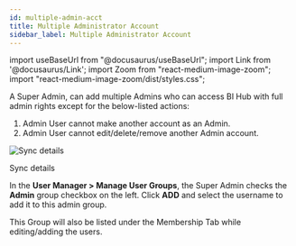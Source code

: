 ```yaml
---
id: multiple-admin-acct
title: Multiple Administrator Account
sidebar_label: Multiple Administrator Account
---
```


import useBaseUrl from "@docusaurus/useBaseUrl";
import Link from '@docusaurus/Link';
import Zoom from "react-medium-image-zoom";
import "react-medium-image-zoom/dist/styles.css";

A Super Admin, can add multiple Admins who can access BI Hub with full admin rights except for the below-listed actions:
1. Admin User cannot make another account as an Admin.
2. Admin User cannot edit/delete/remove another Admin account.

  <div class="center">
    <Zoom>
      <img alt="Sync details" src={useBaseUrl('doc-images/admin-guide/admin-utilities/admin-group.png')}/>
    </Zoom>
    <p>Sync details</p>
  </div>

In the **User Manager > Manage User Groups**, the Super Admin checks the **Admin** group checkbox on the left. 
Click **ADD** and select the username to add it to this admin group.

This Group will also be listed under the Membership Tab while editing/adding the users.
